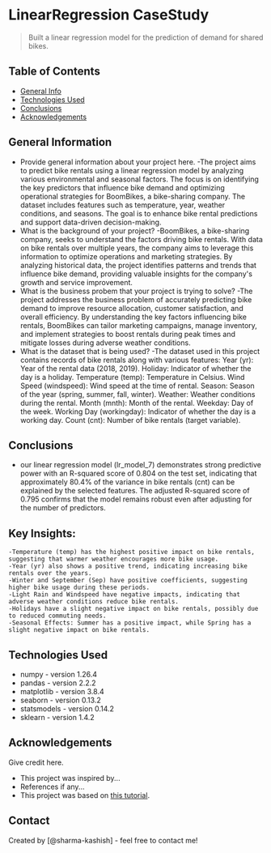 # LinearRegression CaseStudy
> Built a linear regression model for the prediction of demand for shared bikes.


## Table of Contents
* [General Info](#general-information)
* [Technologies Used](#technologies-used)
* [Conclusions](#conclusions)
* [Acknowledgements](#acknowledgements)

<!-- You can include any other section that is pertinent to your problem -->

## General Information
- Provide general information about your project here.
	-The project aims to predict bike rentals using a linear regression model by analyzing various environmental and seasonal factors. The focus is on identifying the key predictors that influence bike demand and optimizing operational strategies for BoomBikes, a bike-sharing company. The dataset includes features such as temperature, year, weather conditions, and seasons. The goal is to enhance bike rental predictions and support data-driven decision-making.
- What is the background of your project?
	-BoomBikes, a bike-sharing company, seeks to understand the factors driving bike rentals. With data on bike rentals over multiple years, the company aims to leverage this information to optimize operations and marketing strategies. By analyzing historical data, the project identifies patterns and trends that influence bike demand, providing valuable insights for the company's growth and service improvement.
- What is the business probem that your project is trying to solve?
	-The project addresses the business problem of accurately predicting bike demand to improve resource allocation, customer satisfaction, and overall efficiency. By understanding the key factors influencing bike rentals, BoomBikes can tailor marketing campaigns, manage inventory, and implement strategies to boost rentals during peak times and mitigate losses during adverse weather conditions.
- What is the dataset that is being used?
	-The dataset used in this project contains records of bike rentals along with various features:
		Year (yr): Year of the rental data (2018, 2019).
		Holiday: Indicator of whether the day is a holiday.
		Temperature (temp): Temperature in Celsius.
		Wind Speed (windspeed): Wind speed at the time of rental.
		Season: Season of the year (spring, summer, fall, winter).
		Weather: Weather conditions during the rental.
		Month (mnth): Month of the rental.
		Weekday: Day of the week.
		Working Day (workingday): Indicator of whether the day is a working day.
		Count (cnt): Number of bike rentals (target variable).

<!-- You don't have to answer all the questions - just the ones relevant to your project. -->

## Conclusions
- our linear regression model (lr_model_7) demonstrates strong predictive power with an R-squared score of 0.804 on the test set, indicating that approximately 80.4% of the variance in bike rentals (cnt) can be explained by the selected features. The adjusted R-squared score of 0.795 confirms that the model remains robust even after adjusting for the number of predictors.

## Key Insights:
	-Temperature (temp) has the highest positive impact on bike rentals, suggesting that warmer weather encourages more bike usage.
	-Year (yr) also shows a positive trend, indicating increasing bike rentals over the years.
	-Winter and September (Sep) have positive coefficients, suggesting higher bike usage during these periods.
	-Light Rain and Windspeed have negative impacts, indicating that adverse weather conditions reduce bike rentals.
	-Holidays have a slight negative impact on bike rentals, possibly due to reduced commuting needs.
	-Seasonal Effects: Summer has a positive impact, while Spring has a slight negative impact on bike rentals.

<!-- You don't have to answer all the questions - just the ones relevant to your project. -->


## Technologies Used
- numpy - version 1.26.4
- pandas - version 2.2.2
- matplotlib - version 3.8.4
- seaborn - version 0.13.2
- statsmodels - version 0.14.2
- sklearn - version 1.4.2

<!-- As the libraries versions keep on changing, it is recommended to mention the version of library used in this project -->

## Acknowledgements
Give credit here.
- This project was inspired by...
- References if any...
- This project was based on [this tutorial](https://www.example.com).


## Contact
Created by [@sharma-kashish] - feel free to contact me!


<!-- Optional -->
<!-- ## License -->
<!-- This project is open source and available under the [... License](). -->

<!-- You don't have to include all sections - just the one's relevant to your project -->